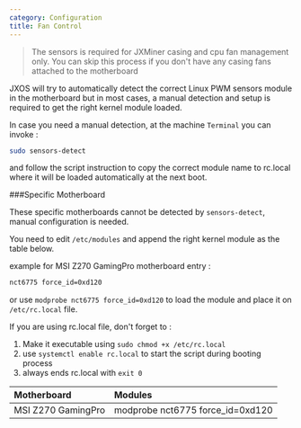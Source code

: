 ```yaml
---
category: Configuration
title: Fan Control
---
```


> The sensors is required for JXMiner casing and cpu fan management only. You can skip this process if you don't have any casing fans attached to the motherboard

JXOS will try to automatically detect the correct Linux PWM sensors module in the motherboard but in most cases, a manual detection and setup
is required to get the right kernel module loaded.

In case you need a manual detection, at the machine `Terminal` you can invoke :

```bash
sudo sensors-detect
```

and follow the script instruction to copy the correct module name to rc.local where it will be loaded automatically at the next boot.


###Specific Motherboard

These specific motherboards cannot be detected by `sensors-detect`, manual configuration is needed.

You need to edit `/etc/modules` and append the right kernel module as the table below.

example for MSI Z270 GamingPro motherboard entry :
```bash
nct6775 force_id=0xd120
```

or use `modprobe nct6775 force_id=0xd120` to load the module and place it on `/etc/rc.local` file.

If you are using rc.local file, don't forget to :
1. Make it executable using `sudo chmod +x /etc/rc.local`
2. use `systemctl enable rc.local` to start the script during booting process
3. always ends rc.local with `exit 0`


| Motherboard            | Modules |
|:-----------------------|:--------------------------------------------------|
| MSI Z270 GamingPro     | modprobe nct6775 force_id=0xd120  |


